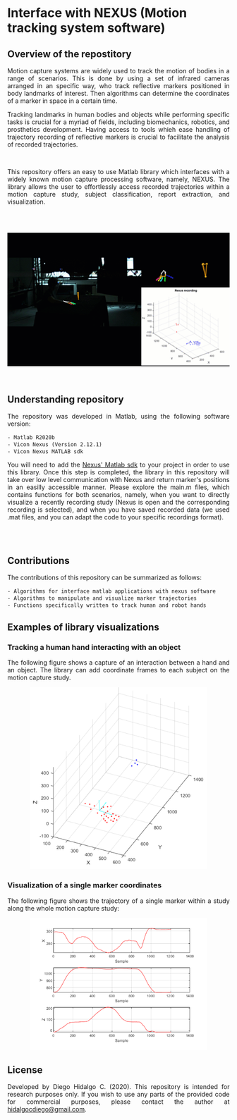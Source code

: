 # Interface with NEXUS (Motion tracking system software)

## Overview of the repostitory
<div align="justify">
Motion capture systems are widely used to track the motion of bodies in a range of scenarios. This is done by using a set of infrared cameras arranged in an specific way, who track reflective markers positioned in body landmarks of interest. Then algorithms can determine the coordinates of a marker in space in a certain time. 

<br />
 
Tracking landmarks in human bodies and objects while performing specific tasks is crucial for a myriad of fields, including biomechanics, robotics, and prosthetics development. Having access to tools whieh ease handling of trajectory recording of reflective markers is crucial to facilitate the analysis of recorded trajectories.

<br />

This repository offers an easy to use Matlab library which interfaces with a widely known motion capture processing software, namely, NEXUS. The library allows the user to effortlessly access recorded trajectories within a motion capture study, subject classification, report extraction, and visualization. 

<br />
<br />

<p align="center">
   <img src="/Visualizations/Library_usage.gif" width="700" />
</p>
<br />

## Understanding repository

The repository was developed in Matlab, using the following software version:

```
- Matlab R2020b
- Vicon Nexus (Version 2.12.1)
- Vicon Nexus MATLAB sdk
```

You will need to add the <a href="[https://www.prensilia.com/](https://www.vicon.com/software/datastream-sdk/?section=downloads)">Nexus' Matlab sdk</a> to your project in order to use this library. Once this step is completed, the library in this repository will take over low level communication with Nexus and return marker's positions in an easilly accessible manner. Please explore the main.m files, which contains functions for both scenarios, namely, when you want to directly visualize a recently recording study (Nexus is open and the corresponding recording is selected), and when you have saved recorded data (we used .mat files, and you can adapt the code to your specific recordings format).

<br />
<br />

## Contributions

The contributions of this repository can be summarized as follows:

```
- Algorithms for interface matlab applications with nexus software
- Algorithms to manipulate and visualize marker trajectories
- Functions specifically written to track human and robot hands
```

## Examples of library visualizations

### Tracking a human hand interacting with an object

The following figure shows a capture of an interaction between a hand and an object. The library can add coordinate frames to each subject on the motion capture study.

<p align="center">
   <img src="/Visualizations/Axes_subject.png" width="400" />
</p>

### Visualization of a single marker coordinates

The following figure shows the trajectory of a single marker within a study along the whole motion capture study:

<p align="center">
  <img src="/Visualizations/Trajectory_tracking.png" width="400" />  
</p>

## License

Developed by Diego Hidalgo C. (2020). This repository is intended for research purposes only. If you wish to use any parts of the provided code for commercial purposes, please contact the author at hidalgocdiego@gmail.com.
